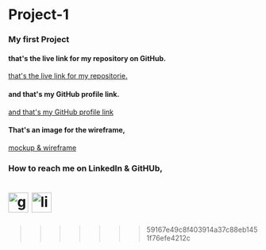 
# Project-1

###  My first Project
#### that's the live link for my repository on GitHub.
[that's the live link for my repositorie.](https://github.com/saja-alghalayini/Project-1.git)

#### and that's my GitHub profile link.
[and that's my GitHub profile link](https://github.com/saja-alghalayini)

#### That's an image for the wireframe,


[mockup & wireframe](https://balsamiq.cloud/s7623ix/pbdkphr)

### How to reach me on LinkedIn & GitHUb,
[<img src='https://cdn.jsdelivr.net/npm/simple-icons@3.0.1/icons/github.svg' alt='github' height='40'>](https://github.com/saja-alghalayini)  [<img src='https://cdn.jsdelivr.net/npm/simple-icons@3.0.1/icons/linkedin.svg' alt='linkedin' height='40'>](https://www.linkedin.com/in/saja-al-ghalayini/)  
=======
>>>>>>> 59167e49c8f403914a37c88eb1451f76efe4212c

